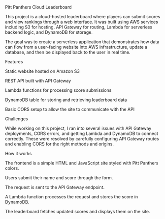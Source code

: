 Pitt Panthers Cloud Leaderboard

This project is a cloud-hosted leaderboard where players can submit scores and view rankings through a web interface. It was built using AWS services including S3 for hosting, API Gateway for routing, Lambda for serverless backend logic, and DynamoDB for storage.

The goal was to create a serverless application that demonstrates how data can flow from a user-facing website into AWS infrastructure, update a database, and then be displayed back to the user in real time.

Features

Static website hosted on Amazon S3

REST API built with API Gateway

Lambda functions for processing score submissions

DynamoDB table for storing and retrieving leaderboard data

Basic CORS setup to allow the site to communicate with the API

Challenges

While working on this project, I ran into several issues with API Gateway deployments, CORS errors, and getting Lambda and DynamoDB to connect correctly. These were resolved by carefully configuring API Gateway routes and enabling CORS for the right methods and origins.

How it works

The frontend is a simple HTML and JavaScript site styled with Pitt Panthers colors.

Users submit their name and score through the form.

The request is sent to the API Gateway endpoint.

A Lambda function processes the request and stores the score in DynamoDB.

The leaderboard fetches updated scores and displays them on the site.

